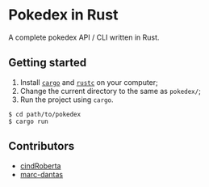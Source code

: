 # Pokedex in Rust
A complete pokedex API / CLI written in Rust.

## Getting started
1. Install [`cargo`](https://doc.rust-lang.org/cargo/) and [`rustc`](https://doc.rust-lang.org/rustc/what-is-rustc.html) on your computer;
2. Change the current directory to the same as `pokedex/`;
3. Run the project using `cargo`.

```console
$ cd path/to/pokedex
$ cargo run
```

## Contributors
- [cindRoberta](https://github.com/cindRoberta/)
- [marc-dantas](https://github.com/marc-dantas/)
